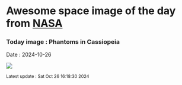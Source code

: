 
# Awesome space image of the day from [NASA](https://api.nasa.gov/)

### Today image : Phantoms in Cassiopeia
Date : 2024-10-26

![](https://apod.nasa.gov/apod/image/2410/IC63_1024.jpg)

<small>Latest update : Sat Oct 26 16:18:30 2024</small>
        